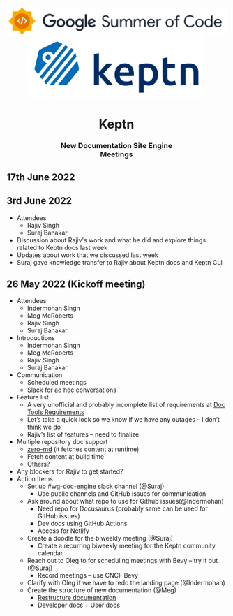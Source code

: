 <div align="center">
<img src="assets/gsoc-2022-1.svg" height="auto" width="600" />
<br />
<img src="assets/gsoc-2022-2.svg" height= "auto" width="400" />
<br />
<h1>Keptn</h1>
<h3>
New Documentation Site Engine
<br />
Meetings
</h3>
</div>

## 17th June 2022

## 3rd June 2022

- Attendees
  - Rajiv Singh
  - Suraj Banakar
- Discussion about Rajiv's work and what he did and explore things related to Keptn docs last week
- Updates about work that we discussed last week
- Suraj gave knowledge transfer to Rajiv about Keptn docs and Keptn CLI

## 26 May 2022 (Kickoff meeting)

- Attendees
  - Indermohan Singh
  - Meg McRoberts
  - Rajiv Singh
  - Suraj Banakar
- Introductions
  - Indermohan Singh
  - Meg McRoberts
  - Rajiv Singh
  - Suraj Banakar
- Communication
  - Scheduled meetings
  - Slack for ad hoc conversations
- Feature list
  - A very unofficial and probably incomplete list of requirements at [Doc Tools Requirements](https://docs.google.com/document/d/1VvDtVW-zV8bfhHNrXBNZdJz5s81a1M1eulov8_ahqo0/edit#heading=h.fyeyfl7x8jho)
  - Let’s take a quick look so we know if we have any outages – I don’t think we do
  - Rajiv’s list of features – need to finalize
- Multiple repository doc support
  - [zero-md](https://zerodevx.github.io/zero-md/) (it fetches content at runtime)
  - Fetch content at build time
  - Others?
- Any blockers for Rajiv to get started?
- Action Items
  - Set up #wg-doc-engine slack channel (@Suraj)
    - Use public channels and GitHub issues for communication
  - Ask around about what repo to use for Github issues(@Indermohan)
    - Need repo for Docusaurus (probably same can be used for GitHub issues)
    - Dev docs using GitHub Actions
    - Access for Netlify
  - Create a doodle for the biweekly meeting (@Suraj)
    - Create a recurring biweekly meeting for the Keptn community calendar
  - Reach out to Oleg to for scheduling meetings with Bevy – try it out (@Suraj)
    - Record meetings – use CNCF Bevy
  - Clarify with Oleg if we have to redo the landing page (@Indermohan)
  - Create the structure of new documentation (@Meg)
    - [Restructure documentation](https://docs.google.com/document/d/12xVgFSV5Q7keDXOqVFE8pqY0Qkhq--nKsP-7NkVuyjA/edit#heading=h.vm22oe3mkivh)
    - Developer docs + User docs
